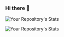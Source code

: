 ### Hi there 👋

![Your Repository's Stats](https://github-readme-stats.vercel.app/api?username=JCouz&show_icons=true)

![Your Repository's Stats](https://github-readme-stats.vercel.app/api/top-langs/?username=JCouz&theme=blue-green)



<!--
**JCouz/JCouz** is a ✨ _special_ ✨ repository because its `README.md` (this file) appears on your GitHub profile.

Here are some ideas to get you started:

- 🔭 I’m currently working on ...
- 🌱 I’m currently learning ...
- 👯 I’m looking to collaborate on ...
- 🤔 I’m looking for help with ...
- 💬 Ask me about ...
- 📫 How to reach me: ...
- 😄 Pronouns: ...
- ⚡ Fun fact: ...
-->
